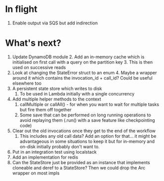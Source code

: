 # In flight
1. Enable output via SQS but add indirection

# What's next?

1. Update DynamoDB module
   2. Add an in-memory cache which is initialised on first call with a query on the partition key
      3. This is then used on successive reads
3. Look at changing the StateError struct to an enum
   4. Maybe a wrapper around it which contains the invocation_id + call_id? Could be useful elsewhere too
6. A persistent state store which writes to disk
   1. To be used in Lambda initially with a single concurrency
8. Add multiple helper methods to the context
   1. callMultiple or callAll() - for when you want to wait for multiple tasks but fire them off together
   2. Some save that can be performed on long running operations to avoid replaying them (.run() with a save feature like checkpointing code)
9. Clear out the old invocations once they get to the end of the workflow
   1. This includes any old call data? Add an option for that... it might be advantageous in some situations to keep it but for in-memory and on-disk initially probably don't want to.
11. Put in an integration test using localstack
12. Add an implementation for redis
13. Can the StateStore just be provided as an instance that implements cloneable and deref to a StateStore? Then we could drop the Arc wrapper on most impls